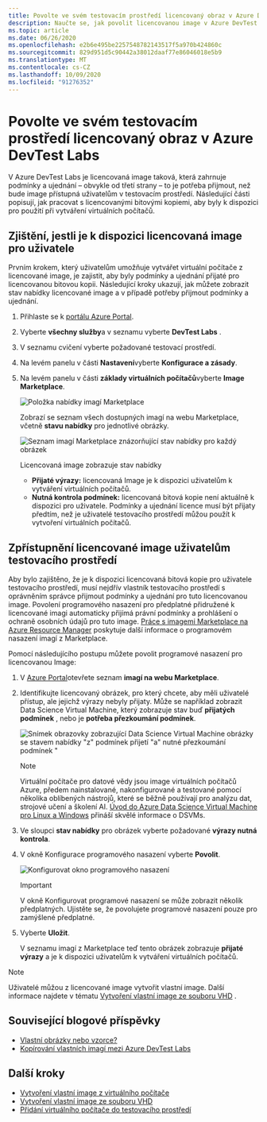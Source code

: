 ```yaml
---
title: Povolte ve svém testovacím prostředí licencovaný obraz v Azure DevTest Labs | Microsoft Docs
description: Naučte se, jak povolit licencovanou image v Azure DevTest Labs pomocí Azure Portal
ms.topic: article
ms.date: 06/26/2020
ms.openlocfilehash: e2b6e495be2257548782143517f5a970b424860c
ms.sourcegitcommit: 829d951d5c90442a38012daaf77e86046018e5b9
ms.translationtype: MT
ms.contentlocale: cs-CZ
ms.lasthandoff: 10/09/2020
ms.locfileid: "91276352"
---
```

# <a name="enable-a-licensed-image-in-your-lab-in-azure-devtest-labs"></a>Povolte ve svém testovacím prostředí licencovaný obraz v Azure DevTest Labs

V Azure DevTest Labs je licencovaná image taková, která zahrnuje podmínky a ujednání – obvykle od třetí strany – to je potřeba přijmout, než bude image přístupná uživatelům v testovacím prostředí. Následující části popisují, jak pracovat s licencovanými bitovými kopiemi, aby byly k dispozici pro použití při vytváření virtuálních počítačů.

## <a name="determining-whether-a-licensed-image-is-available-to-users"></a>Zjištění, jestli je k dispozici licencovaná image pro uživatele
Prvním krokem, který uživatelům umožňuje vytvářet virtuální počítače z licencované image, je zajistit, aby byly podmínky a ujednání přijaté pro licencovanou bitovou kopii. Následující kroky ukazují, jak můžete zobrazit stav nabídky licencované image a v případě potřeby přijmout podmínky a ujednání.

1. Přihlaste se k [portálu Azure Portal](https://go.microsoft.com/fwlink/p/?LinkID=525040).

1. Vyberte **všechny služby**a v seznamu vyberte **DevTest Labs** .

1. V seznamu cvičení vyberte požadované testovací prostředí.  

1. Na levém panelu v části **Nastavení**vyberte **Konfigurace a zásady**.

1. Na levém panelu v části **základy virtuálních počítačů**vyberte **Image Marketplace**. 

    ![Položka nabídky imagí Marketplace](./media/devtest-lab-create-custom-image-from-licensed-image/devtest-lab-marketplace-images.png)

    Zobrazí se seznam všech dostupných imagí na webu Marketplace, včetně **stavu nabídky** pro jednotlivé obrázky.

    ![Seznam imagí Marketplace znázorňující stav nabídky pro každý obrázek](./media/devtest-lab-create-custom-image-from-licensed-image/devtest-lab-offer-status.png)

    Licencovaná image zobrazuje stav nabídky 
    
    - **Přijaté výrazy:** licencovaná Image je k dispozici uživatelům k vytváření virtuálních počítačů. 
    - **Nutná kontrola podmínek:** licencovaná bitová kopie není aktuálně k dispozici pro uživatele. Podmínky a ujednání licence musí být přijaty předtím, než je uživatelé testovacího prostředí můžou použít k vytvoření virtuálních počítačů. 

## <a name="making-a-licensed-image-available-to-lab-users"></a>Zpřístupnění licencované image uživatelům testovacího prostředí
Aby bylo zajištěno, že je k dispozici licencovaná bitová kopie pro uživatele testovacího prostředí, musí nejdřív vlastník testovacího prostředí s oprávněním správce přijmout podmínky a ujednání pro tuto licencovanou image. Povolení programového nasazení pro předplatné přidružené k licencované imagi automaticky přijímá právní podmínky a prohlášení o ochraně osobních údajů pro tuto image. [Práce s imagemi Marketplace na Azure Resource Manager](https://azure.microsoft.com/blog/working-with-marketplace-images-on-azure-resource-manager/) poskytuje další informace o programovém nasazení imagí z Marketplace.

Pomocí následujícího postupu můžete povolit programové nasazení pro licencovanou Image:

1. V [Azure Portal](https://go.microsoft.com/fwlink/p/?LinkID=525040)otevřete seznam **imagí na webu Marketplace**.

1. Identifikujte licencovaný obrázek, pro který chcete, aby měli uživatelé přístup, ale jejichž výrazy nebyly přijaty. Může se například zobrazit Data Science Virtual Machine, který zobrazuje stav buď **přijatých podmínek** , nebo je **potřeba přezkoumání podmínek**.

    ![Snímek obrazovky zobrazující Data Science Virtual Machine obrázky se stavem nabídky "z" podmínek přijetí "a" nutné přezkoumání podmínek "](./media/devtest-lab-create-custom-image-from-licensed-image/devtest-lab-licensed-images.png)

   > [!NOTE]
   > Virtuální počítače pro datové vědy jsou image virtuálních počítačů Azure, předem nainstalované, nakonfigurované a testované pomocí několika oblíbených nástrojů, které se běžně používají pro analýzu dat, strojové učení a školení AI. [Úvod do Azure Data Science Virtual Machine pro Linux a Windows](../machine-learning/data-science-virtual-machine/overview.md) přináší skvělé informace o DSVMs.
   >
   >

1. Ve sloupci **stav nabídky** pro obrázek vyberte požadované **výrazy nutná kontrola**.

1. V okně Konfigurace programového nasazení vyberte **Povolit**.

    ![Konfigurovat okno programového nasazení](./media/devtest-lab-create-custom-image-from-licensed-image/devtest-lab-enable-programmatic-deployment.png)

   > [!IMPORTANT]
   > V okně Konfigurovat programové nasazení se může zobrazit několik předplatných. Ujistěte se, že povolujete programové nasazení pouze pro zamýšlené předplatné.
   >
   >


1. Vyberte **Uložit**. 

    V seznamu imagí z Marketplace teď tento obrázek zobrazuje **přijaté výrazy** a je k dispozici uživatelům k vytváření virtuálních počítačů.

> [!NOTE]
> Uživatelé můžou z licencované image vytvořit vlastní image. Další informace najdete v tématu [Vytvoření vlastní image ze souboru VHD](devtest-lab-create-template.md) .
>
>


## <a name="related-blog-posts"></a>Související blogové příspěvky

- [Vlastní obrázky nebo vzorce?](./devtest-lab-faq.md#blog-post)
- [Kopírování vlastních imagí mezi Azure DevTest Labs](https://www.visualstudiogeeks.com/blog/DevOps/How-To-Move-CustomImages-VHD-Between-AzureDevTestLabs#copying-custom-images-between-azure-devtest-labs)

## <a name="next-steps"></a>Další kroky

- [Vytvoření vlastní image z virtuálního počítače](devtest-lab-create-custom-image-from-vm-using-portal.md)
- [Vytvoření vlastní image ze souboru VHD](devtest-lab-create-template.md)
- [Přidání virtuálního počítače do testovacího prostředí](devtest-lab-add-vm.md)
